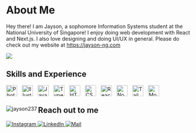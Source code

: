 # About Me
Hey there! I am Jayson, a sophomore Information Systems student at the National University of Singapore! I enjoy doing web development with React and Next.js. I also love designing and doing UI/UX in general. Please do check out my website at https://jayson-ng.com

<p float="left">
  <a href="https://github.com/jayson237/">
  <img align="center" src="https://github-readme-stats.vercel.app/api?username=jayson237&count_private=true&hide_rank=false&show_icons=true&theme=react&include_all_commits=true&title_color=eeebe3&icon_color=eeebe3&custom_title=Jayson's%20GitHub%20Stats" />
  </a>
</p>

## Skills and Experience
<img align="left" alt="Photoshop" width="30px" style="padding-right:10px;" src="https://cdn.jsdelivr.net/gh/devicons/devicon/icons/photoshop/photoshop-plain.svg" />
<img align="left" alt="Illustrator" width="30px" style="padding-right:10px;" src="https://cdn.jsdelivr.net/gh/devicons/devicon/icons/illustrator/illustrator-plain.svg" />
<img align="left" alt="JavaScript" width="30px" style="padding-right:10px;" src="https://cdn.jsdelivr.net/gh/devicons/devicon/icons/javascript/javascript-original.svg" />
<img align="left" alt="TypeScript" width="30px" style="padding-right:10px;" src="https://cdn.jsdelivr.net/gh/devicons/devicon/icons/typescript/typescript-plain.svg" />
<img align="left" alt="HTML" width="30px" style="padding-right:10px;" src="https://cdn.jsdelivr.net/gh/devicons/devicon/icons/html5/html5-original.svg" />
<img align="left" alt="CSS" width="30px" style="padding-right:10px;" src="https://cdn.jsdelivr.net/gh/devicons/devicon/icons/css3/css3-original.svg" />
<img align="left" alt="React" width="30px" style="padding-right:10px;" src="https://cdn.jsdelivr.net/gh/devicons/devicon/icons/react/react-original.svg" />
<img align="left" alt="NodeJS" width="30px" style="padding-right:10px;" src="https://cdn.jsdelivr.net/gh/devicons/devicon/icons/nodejs/nodejs-original.svg" />
<img align="left" alt="Tailwind" width="30px" style="padding-right:10px;" src="https://cdn.jsdelivr.net/gh/devicons/devicon/icons/tailwindcss/tailwindcss-plain.svg" />
<img align="left" alt="MongoDB" width="30px" style="padding-right:10px;" src="https://cdn.jsdelivr.net/gh/devicons/devicon/icons/mongodb/mongodb-plain-wordmark.svg" />
</br>

#

<p float="left">
    <img align="left" src="https://github-readme-stats.vercel.app/api/top-langs?username=jayson237&show_icons=true&locale=en&layout=compact" alt="jayson237" />
</p>

#

## Reach out to me
<p>
<a href="https://www.instagram.com/jinjays_/">
  <img alt="Instagram" src="https://img.shields.io/badge/Instagram-E4405F?style=for-the-badge&logo=instagram&logoColor=white"/>
</a>
<a href="https://www.linkedin.com/in/jayson-ng/">
  <img alt="LinkedIn" src="https://img.shields.io/badge/linkedin%20-%230077B5.svg?&style=for-the-badge&logo=linkedin&logoColor=white"/>
</a>
<a href="mailto:jaysonng3@gmail.com">
  <img alt="Mail" src="https://img.shields.io/badge/Gmail-D14836?style=for-the-badge&logo=gmail&logoColor=white"/>
</a>
</p>
